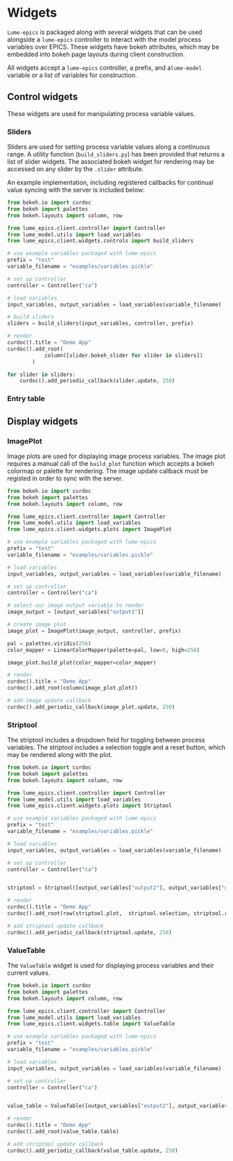 # Widgets

`Lume-epics` is packaged along with several widgets that can be used alongside a `lume-epics` controller to interact with the model process variables over EPICS. These widgets have bokeh attributes, which may be embedded into bokeh page layouts during client construction.

All widgets accept a `lume-epics` controller, a prefix, and a`lume-model` variable or a list of variables for construction.

## Control widgets

These widgets are used for manipulating process variable values. 

### Sliders

Sliders are used for setting process variable values along a continuous range. A utility function (`build_sliders.py`) has been provided that returns a list of slider widgets. The associated bokeh widget for rendering may be accessed on any slider by the `.slider` attribute.

An example implementation, including registered callbacks for continual value syncing with the server is included below:

```python
from bokeh.io import curdoc
from bokeh import palettes
from bokeh.layouts import column, row

from lume_epics.client.controller import Controller
from lume_model.utils import load_variables
from lume_epics.client.widgets.controls import build_sliders

# use example variables packaged with lume-epics
prefix = "test"
variable_filename = "examples/variables.pickle"

# set up controller
controller = Controller("ca")

# load variables
input_variables, output_variables = load_variables(variable_filename)

# build sliders
sliders = build_sliders(input_variables, controller, prefix)

# render
curdoc().title = "Demo App"
curdoc().add_root(
            column([slider.bokeh_slider for slider in sliders])
        )

for slider in sliders:
    curdoc().add_periodic_callback(slider.update, 250)
```
### Entry table

## Display widgets

### ImagePlot

Image plots are used for displaying image process variables. The image plot requires a manual call of the `build_plot` function which accepts a bokeh colormap or palette for rendering. The image update callback must be registed in order to sync with the server.

```python
from bokeh.io import curdoc
from bokeh import palettes
from bokeh.layouts import column, row

from lume_epics.client.controller import Controller
from lume_model.utils import load_variables
from lume_epics.client.widgets.plots import ImagePlot

# use example variables packaged with lume-epics
prefix = "test"
variable_filename = "examples/variables.pickle"

# load variables
input_variables, output_variables = load_variables(variable_filename)

# set up controller
controller = Controller("ca")

# select our image output variable to render
image_output = [output_variables["output1"]]

# create image plot
image_plot = ImagePlot(image_output, controller, prefix)

pal = palettes.viridis(256)
color_mapper = LinearColorMapper(palette=pal, low=0, high=256)

image_plot.build_plot(color_mapper=color_mapper)

# render
curdoc().title = "Demo App"
curdoc().add_root(column(image_plot.plot))

# add image update callback
curdoc().add_periodic_callback(image_plot.update, 250)
```

### Striptool

The striptool includes a dropdown field for toggling between process variables. The striptool includes a selection toggle and a reset button, which may be rendered along with the plot.

```python
from bokeh.io import curdoc
from bokeh import palettes
from bokeh.layouts import column, row

from lume_epics.client.controller import Controller
from lume_model.utils import load_variables
from lume_epics.client.widgets.plots import Striptool

# use example variables packaged with lume-epics
prefix = "test"
variable_filename = "examples/variables.pickle"

# load variables
input_variables, output_variables = load_variables(variable_filename)

# set up controller
controller = Controller("ca")


striptool = Striptool([output_variables["output2"], output_variables["output3"]], controller, prefix)

# render
curdoc().title = "Demo App"
curdoc().add_root(row(striptool.plot,  striptool.selection, striptool.reset_button))

# add striptool update callback
curdoc().add_periodic_callback(striptool.update, 250)

```

### ValueTable

The `ValueTable` widget is used for displaying process variables and their current values.


```python
from bokeh.io import curdoc
from bokeh import palettes
from bokeh.layouts import column, row

from lume_epics.client.controller import Controller
from lume_model.utils import load_variables
from lume_epics.client.widgets.table import ValueTable

# use example variables packaged with lume-epics
prefix = "test"
variable_filename = "examples/variables.pickle"

# load variables
input_variables, output_variables = load_variables(variable_filename)

# set up controller
controller = Controller("ca")


value_table = ValueTable([output_variables["output2"], output_variables["output3"]], controller, prefix)

# render
curdoc().title = "Demo App"
curdoc().add_root(value_table.table)

# add striptool update callback
curdoc().add_periodic_callback(value_table.update, 250)

```